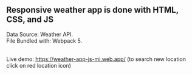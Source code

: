 ## Responsive weather app is done with HTML, CSS, and JS
Data Source: Weather API.<br/>
File Bundled with: Webpack 5.<br/><br/>

Live demo: https://weather-app-js-mi.web.app/ (to search new location click on red location icon)
